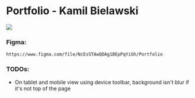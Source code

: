  # Portfolio - Kamil Bielawski
![](https://i.imgur.com/iGoDmCS.jpeg)

### Figma: 
```
https://www.figma.com/file/NcEsSTAwQDAg1BEpPqYiGh/Portfolio
```

### TODOs:
- On tablet and mobile view using device toolbar, background isn't blur if it's not top of the page
